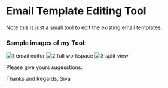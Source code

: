 # Email Template Editing Tool

Note this is just a small tool to edit the existing email templates.

### Sample images of my Tool:

![1 email editor](https://user-images.githubusercontent.com/23217228/45264772-61c51980-b45f-11e8-942d-71bc0da3f081.PNG)
![2 full workspace](https://user-images.githubusercontent.com/23217228/45264773-61c51980-b45f-11e8-98cd-f3943c4cff80.PNG)
![3 split view](https://user-images.githubusercontent.com/23217228/45264775-61c51980-b45f-11e8-8f4a-8d2353726499.PNG)

Please give yours sugesstions.

Thanks and Regards,
Siva
